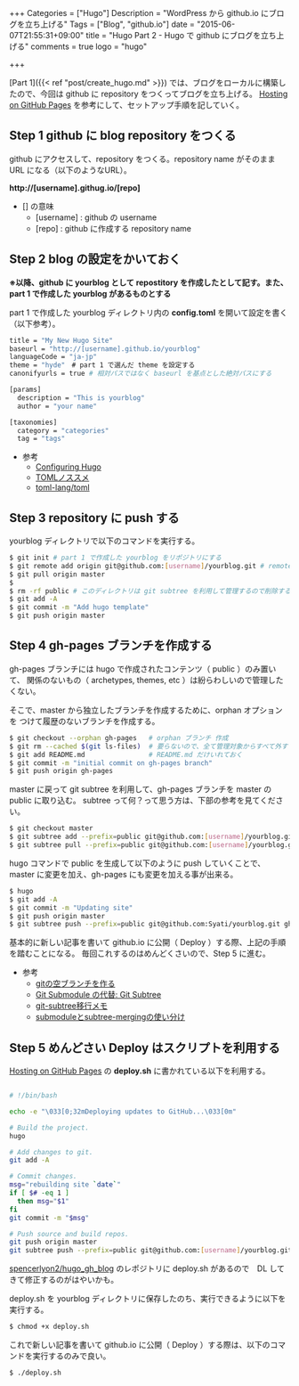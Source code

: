 +++
Categories = ["Hugo"]
Description = "WordPress から github.io にブログを立ち上げる"
Tags = ["Blog", "github.io"]
date = "2015-06-07T21:55:31+09:00"
title = "Hugo Part 2 - Hugo で github にブログを立ち上げる"
comments = true
logo = "hugo"

+++

[Part 1]({{< ref "post/create_hugo.md" >}}) では、ブログをローカルに構築したので、今回は github に repository をつくってブログを立ち上げる。
[Hosting on GitHub Pages](http://gohugo.io/tutorials/github-pages-blog/) を参考にして、セットアップ手順を記していく。

 <!--more-->

## Step 1 github に blog repository をつくる

github にアクセスして、repository をつくる。repository name がそのまま URL になる（以下のようなURL）。

**http://[username].githug.io/[repo]**

- [] の意味
    - [username] : github の username
    - [repo] : github に作成する repository name

## Step 2 blog の設定をかいておく

**※以降、github に yourblog として repostitory を作成したとして記す。また、part 1 で作成した yourblog があるものとする**

part 1 で作成した yourblog ディレクトリ内の **config.toml** を開いて設定を書く（以下参考）。

~~~bash
title = "My New Hugo Site"
baseurl = "http://[username].github.io/yourblog"
languageCode = "ja-jp"
theme = "hyde"　# part 1 で選んだ theme を設定する
canonifyurls = true # 相対パスではなく baseurl を基点とした絶対パスにする

[params]
  description = "This is yourblog"
  author = "your name"

[taxonomies]
  category = "categories"
  tag = "tags"
~~~

- 参考
    - [Configuring Hugo](http://gohugo.io/overview/configuration/) 
    - [TOMLノススメ](http://mojavy.com/blog/2013/04/26/toml/)
    - [toml-lang/toml](https://github.com/toml-lang/toml)


## Step 3 repository に push する

yourblog ディレクトリで以下のコマンドを実行する。

~~~bash
$ git init # part 1 で作成した yourblog をリポジトリにする
$ git remote add origin git@github.com:[username]/yourblog.git # remote を設定する
$ git pull origin master
$
$ rm -rf public # このディレクトリは git subtree を利用して管理するので削除する
$ git add -A
$ git commit -m "Add hugo template"
$ git push origin master
~~~

## Step 4 gh-pages ブランチを作成する

gh-pages ブランチには hugo で作成されたコンテンツ（ public ）のみ置いて、
関係のないもの（ archetypes, themes, etc ）は紛らわしいので管理したくない。

そこで、master から独立したブランチを作成するために、orphan オプションを
つけて履歴のないブランチを作成する。

~~~bash
$ git checkout --orphan gh-pages   # orphan ブランチ 作成
$ git rm --cached $(git ls-files)  # 要らないので、全て管理対象からすべて外す
$ git add README.md                # README.md だけいれておく
$ git commit -m "initial commit on gh-pages branch"
$ git push origin gh-pages
~~~

master に戻って git subtree を利用して、gh-pages ブランチを master の public に取り込む。
subtree って何？って思う方は、下部の参考を見てください。

~~~bash
$ git checkout master
$ git subtree add --prefix=public git@github.com:[username]/yourblog.git gh-pages --squash
$ git subtree pull --prefix=public git@github.com:[username]/yourblog.git gh-pages
~~~

hugo コマンドで public を生成して以下のように push していくことで、
master に変更を加え、gh-pages にも変更を加える事が出来る。

~~~bash
$ hugo
$ git add -A
$ git commit -m "Updating site"
$ git push origin master
$ git subtree push --prefix=public git@github.com:Syati/yourblog.git gh-pages
~~~

基本的に新しい記事を書いて github.io に公開（ Deploy ）する際、上記の手順を踏むことになる。
毎回これするのはめんどくさいので、Step 5 に進む。

- 参考
    - [gitの空ブランチを作る](http://qiita.com/akiko-pusu/items/7c0a99b8cb37882d2cfe)
    - [Git Submodule の代替: Git Subtree](http://japan.blogs.atlassian.com/2014/03/alternatives-to-git-submodule-git-subtree/)
    - [git-subtree移行メモ](http://qiita.com/shogo82148/items/04b29b195dbbb373152f)
    - [submoduleとsubtree-mergingの使い分け](http://qiita.com/marutanm/items/d02e7d5ff8ed7c2c4b95)


## Step 5 めんどさい Deploy はスクリプトを利用する

[Hosting on GitHub Pages](http://gohugo.io/tutorials/github-pages-blog/) の **deploy.sh** に書かれている以下を利用する。

~~~bash

# !/bin/bash

echo -e "\033[0;32mDeploying updates to GitHub...\033[0m"

# Build the project. 
hugo

# Add changes to git.
git add -A

# Commit changes.
msg="rebuilding site `date`"
if [ $# -eq 1 ]
  then msg="$1"
fi
git commit -m "$msg"

# Push source and build repos.
git push origin master
git subtree push --prefix=public git@github.com:[username]/yourblog.git gh-pages　
~~~


[spencerlyon2/hugo_gh_blog](https://github.com/spencerlyon2/hugo_gh_blog) のレポジトリに deploy.sh
があるので　DL してきて修正するのがはやいかも。

deploy.sh を yourblog ディレクトリに保存したのち、実行できるように以下を実行する。

~~~bash
$ chmod +x deploy.sh
~~~

これで新しい記事を書いて github.io に公開（ Deploy ）する際は、以下のコマンドを実行するのみで良い。

~~~bash
$ ./deploy.sh
~~~







